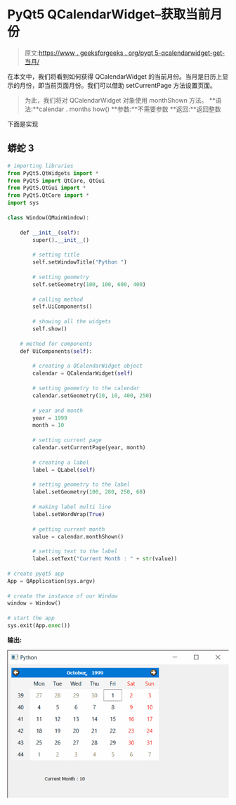 # PyQt5 QCalendarWidget–获取当前月份

> 原文:[https://www . geeksforgeeks . org/pyqt 5-qcalendarwidget-get-当月/](https://www.geeksforgeeks.org/pyqt5-qcalendarwidget-getting-current-month/)

在本文中，我们将看到如何获得 QCalendarWidget 的当前月份。当月是日历上显示的月份，即当前页面月份。我们可以借助 setCurrentPage 方法设置页面。

> 为此，我们将对 QCalendarWidget 对象使用 monthShown 方法。
> **语法:**calendar . months how()
> **参数:**不需要参数
> **返回:**返回整数

下面是实现

## 蟒蛇 3

```py
# importing libraries
from PyQt5.QtWidgets import *
from PyQt5 import QtCore, QtGui
from PyQt5.QtGui import *
from PyQt5.QtCore import *
import sys

class Window(QMainWindow):

    def __init__(self):
        super().__init__()

        # setting title
        self.setWindowTitle("Python ")

        # setting geometry
        self.setGeometry(100, 100, 600, 400)

        # calling method
        self.UiComponents()

        # showing all the widgets
        self.show()

    # method for components
    def UiComponents(self):

        # creating a QCalendarWidget object
        calendar = QCalendarWidget(self)

        # setting geometry to the calendar
        calendar.setGeometry(10, 10, 400, 250)

        # year and month
        year = 1999
        month = 10

        # setting current page
        calendar.setCurrentPage(year, month)

        # creating a label
        label = QLabel(self)

        # setting geometry to the label
        label.setGeometry(100, 280, 250, 60)

        # making label multi line
        label.setWordWrap(True)

        # getting current month
        value = calendar.monthShown()

        # setting text to the label
        label.setText("Current Month : " + str(value))

# create pyqt5 app
App = QApplication(sys.argv)

# create the instance of our Window
window = Window()

# start the app
sys.exit(App.exec())
```

**输出:**

![](img/689ee3f4034231ef30b27b232c313701.png)